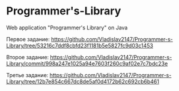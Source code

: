 # Programmer's-Library
Web application "Programmer's Library" on Java

Первое задание: https://github.com/Vladislav2147/Programmer-s-Library/tree/53216c7ddf8cbfd23f1181b5e5827fc9d03c1453

Второе задание: https://github.com/Vladislav2147/Programmer-s-Library/commit/998a247e1025a94e7603f260c9af02e7c7bdc23e

Третье задание: https://github.com/Vladislav2147/Programmer-s-Library/tree/12b7e854c667dc8de5af0d4172b62c692cb6b461
